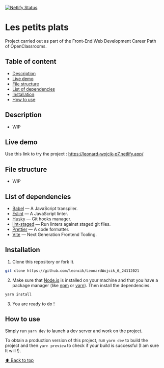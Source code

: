 [![Netlify Status](https://api.netlify.com/api/v1/badges/d7b462be-34f5-4d1c-ad2c-ad9a87971b60/deploy-status)](https://app.netlify.com/sites/leonard-wojcik-p7/deploys)

# Les petits plats

Project carried out as part of the Front-End Web Development Career Path of OpenClassrooms.

## Table of content

-   [Description](#description)
-   [Live demo](#live-demo)
-   [File structure](#file-structure)
-   [List of dependencies](#list-of-dependencies)
-   [Installation](#installation)
-   [How to use](#how-to-use)

## Description

-   WIP

## Live demo

Use this link to try the project : https://leonard-wojcik-p7.netlify.app/

## File structure

-   WIP

## List of dependencies

-   [Babel](https://babel.dev/) — A JavaScript transpiler.
-   [Eslint](https://eslint.org/) — A JavaScript linter.
-   [Husky](https://typicode.github.io/husky) — Git hooks manager.
-   [lint-staged](https://www.npmjs.com/package/lint-staged) — Run linters against staged git files.
-   [Prettier](https://prettier.io/) — A code formatter.
-   [Vite](https://vitejs.dev/) — Next Generation Frontend Tooling.

## Installation

1. Clone this repository or fork It.

```sh
git clone https://github.com/leoncik/LeonardWojcik_6_24112021
```

2. Make sure that [Node.js](https://nodejs.org/en/) is installed on your machine and that you have a package manager (like [npm](https://www.npmjs.com/) or [yarn](https://yarnpkg.com/)). Then install the dependencies.

```sh
yarn install
```

3. You are ready to do !

## How to use

Simply run `yarn dev` to launch a dev server and work on the project.

To obtain a production version of this project, run `yarn dev` to build the project and then `yarn preview` to check if your build is successful (I am sure It will !).

[⬆ Back to top](#les-petits-plats)
